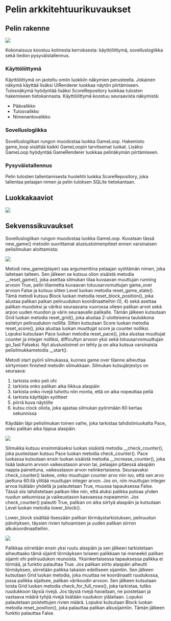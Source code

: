 # Pelin arkkitehtuurikuvaukset

## Pelin rakenne


<img src="https://github.com/ajperttula/ot-harjoitustyo/blob/master/dokumentaatio/kuvat/pakkauskaavio.png">

Kokonaisuus koostuu kolmesta kerroksesta: käyttöliittymä, sovelluslogiikka sekä tiedon pysyväistallennus.

### Käyttöliittymä
Käyttöliittymä on jaoteltu omiin luokkiin näkymien perusteella. Jokainen näkymä käyttää lisäksi UIRenderer luokkaa näytön piirtämiseen. Tulosnäkymä hyödyntää lisäksi ScoreRepository luokkaa tulosten hakemiseen tietokannasta. Käyttöliittymä koostuu seuraavista näkymistä:

- Päävalikko
- Tulosvalikko
- Nimenantovalikko

### Sovelluslogiikka
Sovelluslogiikan rungon muodostaa luokka GameLoop. Hakemisto game_loop sisältää kaikki GameLoopin tarvitsemat luokat. Lisäksi GameLoop hyödyntää GameRenderer luokkaa pelinäkymän piirtämiseen.

### Pysyväistallennus
Pelin tulosten tallentamisesta huolehtii luokka ScoreRepository, joka tallentaa pelaajan nimen ja pelin tuloksen SQLite tietokantaan.

## Luokkakaaviot

<img src="https://github.com/ajperttula/ot-harjoitustyo/blob/master/dokumentaatio/kuvat/Luokkakaavio.png">

## Sekvenssikuvaukset

Sovelluslogiikan rungon muodostaa luokka GameLoop. Kuvataan tässä new_game() metodin suorittamat alustustoimenpiteet ennen varsinaisen pelisilmukan aloittamista:

<img src="https://github.com/ajperttula/ot-harjoitustyo/blob/master/dokumentaatio/kuvat/sekvenssikaavio_gameloopin_kaynnistys.png">

Metodi new_game(player) saa argumenttina pelaajan syöttämän nimen, joka laitetaan talteen. Sen jälkeen se kutsuu olion sisäistä metodia __reset_game(), joka asettaa silmukan tilaa kuvaavan muuttujan running arvoon True, pelin tilannetta kuvaavan totuusarvomuttujan game_over arvoon False ja kutsuu sitten Level luokan metodia reset_game_state(). Tämä metodi kutsuu Block luokan metodia reset_block_position(), joka alustaa palikan paikan peliruudukon koordinaatteihin (0, 4) sekä asettaa palikan muodoksi ja väriksi seuraavana vuorossa olleen palikan arvot sekä arpoo uuden muodon ja värin seuraavalle palikalle. Tämän jälkeen kutsutaan Grid luokan metodia reset_grid(), joka alustaa 2-ulotteisena taulukkona esitetyn peliruudukon nollilla. Sitten kutsutaan Score luokan metodia reset_score(), joka alustaa luokan muuttujat score ja counter nolliksi. Lopuksi kutsutaan Pace luokan metodia reset_pace(), joka alustaa muuttujat counter ja integer nolliksi, difficultyn arvoon yksi sekä totuusarvomuuttujan go_fast Falseksi. Nyt alustustoimet on tehty ja on aika kutsua varsinaista pelisilmukkametodia __start().

Metodi start pyörii silmukassa, kunnes game over tilanne aiheuttaa siirtymisen finished metodin silmukkaan. Silmukan kutsujärjestys on seuraava:

1. tarkista onko peli ohi
2. tarkista onko palikan aika liikkua alaspäin
3. tarkista onko rivejä tuhottu niin monta, että on aika nopeuttaa peliä
4. tarkista käyttäjän syötteet
5. piirrä kuva näytölle
6. kutsu clock oliota, joka ajastaa silmukan pyörimään 60 kertaa sekunnissa


Käydään läpi pelisilmukan toinen vaihe, joka tarkistaa tahdistinluokalta Pace, onko palikan aika tippua alaspäin.

<img src="https://github.com/ajperttula/ot-harjoitustyo/blob/master/dokumentaatio/kuvat/sekvenssikaavio_palikan_liikkeen_ajastus.png">

Silmukka kutsuu ensimmäiseksi luokan sisäistä metodia __check_counter(), joka puolestaan kutsuu Pace luokan metodia check_counter(). Pace luokassa kutsutaan ensin luokan sisäistä metodia __increase_counter(), joka lisää laskurin arvoon vaikeustason arvon tai, pelaajan pitäessä alaspäin nappia painettuna, vaikeustason arvon nelinkertaisena. Seuraavaksi check_counter() laskee, onko muuttujan counter arvo niin iso, että sen arvo jaettuna 60:llä ylittää muuttujan integer arvon. Jos on, niin muuttujan integer arvoa lisätään yhdellä ja palautetaan True, muussa tapauksessa False. Tässä siis tahdistetaan palikan liike niin, että aluksi palikka putoaa yhden ruudun sekunnissa ja vaikeustason kasvaessa nopeammin. Jos check_counter() palautti True, palikan on aika siirtyä alaspäin ja kutsutaan Level luokan metodia lower_block().

Lower_block sisältää itsessään palikan törmäystarkistuksen, peliruudun päivityksen, täysien rivien tuhoamisen ja uuden palikan siirron alkukoordinaatteihin.

<img src="https://github.com/ajperttula/ot-harjoitustyo/blob/master/dokumentaatio/kuvat/sekvenssikaavio_palikan_liike_alas.png">

Palikkaa siirretään ensin yksi ruutu alaspäin ja sen jälkeen tarkistetaan aiheuttaako tämä sijainti törmäyksen toiseen palikkaan tai meneekö palikan sijainti ohi peliruudukon reunoista. Yksinkertaisessa tapauksessa palikka ei törmää, ja funktio palauttaa True.
Jos palikan siirto alaspäin aiheutti törmäyksen, siirretään palikka takaisin edelliseen sijaintiin. Sen jälkeen kutsutaan Grid luokan metodia, joka muuttaa ne koordinaatit ruudukossa, jossa palikka sijaitsee, palikan värikoodin arvoon. Sen jälkeen kutsutaan toista Grid luokan metodia check_for_full_rows(), joka tarkistaa, tuliko ruudukkoon täysiä rivejä. Jos täysiä rivejä havaitaan, ne poistetaan ja vastaava määrä tyhjiä rivejä lisätään ruudukon ylälaitaan. Lopuksi palautetaan poistettujen rivien määrä.
Lopuksi kutsutaan Block luokan metodia reset_position(), joka palauttaa palikan alkusijaintiin. Tämän jälkeen funktio palauttaa False.
